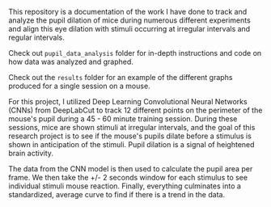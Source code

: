This repository is a documentation of the work I have done to track and analyze the pupil dilation of mice during numerous different experiments and align this eye dilation with stimuli occurring at irregular intervals and regular intervals.

Check out ``pupil_data_analysis`` folder for in-depth instructions and code on how data was analyzed and graphed.

Check out the ``results`` folder for an example of the different graphs produced for a single session on a mouse.

For this project, I utilized Deep Learning Convolutional Neural Networks (CNNs) from DeepLabCut to track 12 different points on the perimeter of the mouse's pupil during a 45 - 60 minute training session. During these sessions, mice are shown stimuli at irregular intervals, and the goal of this research project is to see if the mouse's pupils dilate before a stimulus is shown in anticipation of the stimuli. Pupil dilation is a signal of heightened brain activity.

The data from the CNN model is then used to calculate the pupil area per frame. We then take the +/- 2 seconds window for each stimulus to see individual stimuli mouse reaction. Finally, everything culminates into a standardized, average curve to find if there is a trend in the data.
